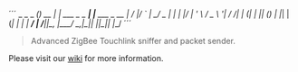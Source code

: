 ´´´
                       _       _                   _
                   ___(_) __ _| |_ ___  _   _  ___| |__   ___ _ __
                  |_  / |/ _` | __/ _ \| | | |/ __| '_ \ / _ \ '__|
                   / /| | (_| | || (_) | |_| | (__| | | |  __/ |
                  /___|_|\__, |\__\___/ \__,_|\___|_| |_|\___|_|
                         |___/
´´´

> Advanced ZigBee Touchlink sniffer and packet sender.

Please visit our [wiki](https://github.com/Hipuranyhou/zigtoucher/wiki) for more information.
